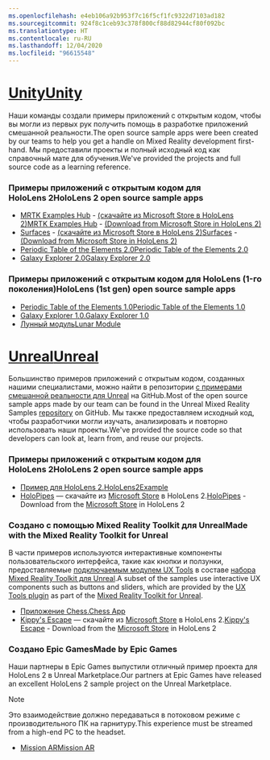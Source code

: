 ```yaml
---
ms.openlocfilehash: e4eb106a92b953f7c16f5cf1fc9322d7103ad182
ms.sourcegitcommit: 924f8c1ceb93c378f800cf88d82944cf80f092bc
ms.translationtype: HT
ms.contentlocale: ru-RU
ms.lasthandoff: 12/04/2020
ms.locfileid: "96615548"
---
```

# <a name="unity"></a>[<span data-ttu-id="f790d-101">Unity</span><span class="sxs-lookup"><span data-stu-id="f790d-101">Unity</span></span>](#tab/unity)

<span data-ttu-id="f790d-102">Наши команды создали примеры приложений с открытым кодом, чтобы вы могли из первых рук получить помощь в разработке приложений смешанной реальности.</span><span class="sxs-lookup"><span data-stu-id="f790d-102">The open source sample apps were been created by our teams to help you get a handle on Mixed Reality development first-hand.</span></span> <span data-ttu-id="f790d-103">Мы предоставили проекты и полный исходный код как справочный мате для обучения.</span><span class="sxs-lookup"><span data-stu-id="f790d-103">We've provided the projects and full source code as a learning reference.</span></span>

### <a name="hololens-2-open-source-sample-apps"></a><span data-ttu-id="f790d-104">Примеры приложений с открытым кодом для HoloLens 2</span><span class="sxs-lookup"><span data-stu-id="f790d-104">HoloLens 2 open source sample apps</span></span>

* <span data-ttu-id="f790d-105">[MRTK Examples Hub](https://microsoft.github.io/MixedRealityToolkit-Unity/Documentation/README_ExampleHub.html) - [(скачайте из Microsoft Store в HoloLens 2)](https://www.microsoft.com/p/mrtk-examples-hub/9mv8c39l2sj4)</span><span class="sxs-lookup"><span data-stu-id="f790d-105">[MRTK Examples Hub](https://microsoft.github.io/MixedRealityToolkit-Unity/Documentation/README_ExampleHub.html) - [(Download from Microsoft Store in HoloLens 2)](https://www.microsoft.com/p/mrtk-examples-hub/9mv8c39l2sj4)</span></span>
* <span data-ttu-id="f790d-106">[Surfaces](../unity/sampleapp-surfaces.md) - [(скачайте из Microsoft Store в HoloLens 2)](https://www.microsoft.com/p/surfaces/9nvkpv3sk3x0)</span><span class="sxs-lookup"><span data-stu-id="f790d-106">[Surfaces](../unity/sampleapp-surfaces.md) - [(Download from Microsoft Store in HoloLens 2)](https://www.microsoft.com/p/surfaces/9nvkpv3sk3x0)</span></span>
* [<span data-ttu-id="f790d-107">Periodic Table of the Elements 2.0</span><span class="sxs-lookup"><span data-stu-id="f790d-107">Periodic Table of the Elements 2.0</span></span>](https://medium.com/@dongyoonpark/bringing-the-periodic-table-of-the-elements-app-to-hololens-2-with-mrtk-v2-a6e3d8362158)
* [<span data-ttu-id="f790d-108">Galaxy Explorer 2.0</span><span class="sxs-lookup"><span data-stu-id="f790d-108">Galaxy Explorer 2.0</span></span>](../unity/galaxy-explorer-update.md)

### <a name="hololens-1st-gen-open-source-sample-apps"></a><span data-ttu-id="f790d-109">Примеры приложений с открытым кодом для HoloLens (1-го поколения)</span><span class="sxs-lookup"><span data-stu-id="f790d-109">HoloLens (1st gen) open source sample apps</span></span>

* [<span data-ttu-id="f790d-110">Periodic Table of the Elements 1.0</span><span class="sxs-lookup"><span data-stu-id="f790d-110">Periodic Table of the Elements 1.0</span></span>](../unity/periodic-table-of-the-elements.md)
* [<span data-ttu-id="f790d-111">Galaxy Explorer 1.0.</span><span class="sxs-lookup"><span data-stu-id="f790d-111">Galaxy Explorer 1.0</span></span>](../unity/galaxy-explorer.md)
* [<span data-ttu-id="f790d-112">Лунный модуль</span><span class="sxs-lookup"><span data-stu-id="f790d-112">Lunar Module</span></span>](../unity/lunar-module.md)

# <a name="unreal"></a>[<span data-ttu-id="f790d-113">Unreal</span><span class="sxs-lookup"><span data-stu-id="f790d-113">Unreal</span></span>](#tab/unreal)

<span data-ttu-id="f790d-114">Большинство примеров приложений с открытым кодом, созданных нашими специалистами, можно найти в репозитории [с примерами смешанной реальности для Unreal](https://github.com/microsoft/MixedReality-Unreal-Samples) на GitHub.</span><span class="sxs-lookup"><span data-stu-id="f790d-114">Most of the open source sample apps made by our team can be found in the Unreal Mixed Reality Samples [repository](https://github.com/microsoft/MixedReality-Unreal-Samples) on GitHub.</span></span> <span data-ttu-id="f790d-115">Мы также предоставляем исходный код, чтобы разработчики могли изучать, анализировать и повторно использовать наши проекты.</span><span class="sxs-lookup"><span data-stu-id="f790d-115">We've provided the source code so that developers can look at, learn from, and reuse our projects.</span></span>

### <a name="hololens-2-open-source-sample-apps"></a><span data-ttu-id="f790d-116">Примеры приложений с открытым кодом для HoloLens 2</span><span class="sxs-lookup"><span data-stu-id="f790d-116">HoloLens 2 open source sample apps</span></span>

* [<span data-ttu-id="f790d-117">Пример для HoloLens 2.</span><span class="sxs-lookup"><span data-stu-id="f790d-117">HoloLens2Example</span></span>](https://github.com/microsoft/MixedReality-Unreal-Samples/tree/master/HoloLens2Example) 
* <span data-ttu-id="f790d-118">[HoloPipes](https://github.com/microsoft/MixedReality-Unreal-HoloPipes) — скачайте из [Microsoft Store](https://www.microsoft.com/p/holopipes/9mszb3nnrxn9) в HoloLens 2.</span><span class="sxs-lookup"><span data-stu-id="f790d-118">[HoloPipes](https://github.com/microsoft/MixedReality-Unreal-HoloPipes) - Download from the [Microsoft Store](https://www.microsoft.com/p/holopipes/9mszb3nnrxn9) in HoloLens 2</span></span>

### <a name="made-with-the-mixed-reality-toolkit-for-unreal"></a><span data-ttu-id="f790d-119">Создано с помощью Mixed Reality Toolkit для Unreal</span><span class="sxs-lookup"><span data-stu-id="f790d-119">Made with the Mixed Reality Toolkit for Unreal</span></span>

<span data-ttu-id="f790d-120">В части примеров используются интерактивные компоненты пользовательского интерфейса, такие как кнопки и ползунки, предоставляемые [подключаемым модулем UX Tools](https://aka.ms/uxt-unreal) в составе [набора Mixed Reality Toolkit для Unreal](https://aka.ms/mrtk-unreal).</span><span class="sxs-lookup"><span data-stu-id="f790d-120">A subset of the samples use interactive UX components such as buttons and sliders, which are provided by the [UX Tools plugin](https://aka.ms/uxt-unreal) as part of the [Mixed Reality Toolkit for Unreal](https://aka.ms/mrtk-unreal).</span></span>

* [<span data-ttu-id="f790d-121">Приложение Chess.</span><span class="sxs-lookup"><span data-stu-id="f790d-121">Chess App</span></span>](https://github.com/microsoft/MixedReality-Unreal-Samples/tree/master/ChessApp)
* <span data-ttu-id="f790d-122">[Kippy's Escape](../unreal/unreal-kippys-escape.md) — скачайте из [Microsoft Store](https://www.microsoft.com/p/kippys-escape/9nbd7gl86vkd) в HoloLens 2.</span><span class="sxs-lookup"><span data-stu-id="f790d-122">[Kippy's Escape](../unreal/unreal-kippys-escape.md) - Download from the [Microsoft Store](https://www.microsoft.com/p/kippys-escape/9nbd7gl86vkd) in HoloLens 2</span></span>

### <a name="made-by-epic-games"></a><span data-ttu-id="f790d-123">Создано Epic Games</span><span class="sxs-lookup"><span data-stu-id="f790d-123">Made by Epic Games</span></span>

<span data-ttu-id="f790d-124">Наши партнеры в Epic Games выпустили отличный пример проекта для HoloLens 2 в Unreal Marketplace.</span><span class="sxs-lookup"><span data-stu-id="f790d-124">Our partners at Epic Games have released an excellent HoloLens 2 sample project on the Unreal Marketplace.</span></span> 

> [!NOTE] 
> <span data-ttu-id="f790d-125">Это взаимодействие должно передаваться в потоковом режиме с производительного ПК на гарнитуру.</span><span class="sxs-lookup"><span data-stu-id="f790d-125">This experience must be streamed from a high-end PC to the headset.</span></span>

* [<span data-ttu-id="f790d-126">Mission AR</span><span class="sxs-lookup"><span data-stu-id="f790d-126">Mission AR</span></span>](https://docs.unrealengine.com/Resources/Showcases/MissionAR/index.html)

